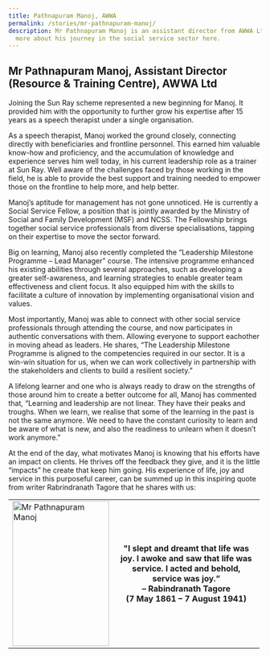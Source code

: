 ```yaml
---
title: Pathnapuram Manoj, AWWA
permalink: /stories/mr-pathnapuram-manoj/
description: Mr Pathnapuram Manoj is an assistant director from AWWA Ltd. Read
  more about his journey in the social service sector here.
---
```




## Mr Pathnapuram Manoj, Assistant Director (Resource & Training Centre), AWWA Ltd

Joining the Sun Ray scheme represented a new beginning for Manoj. It provided him with the opportunity to further grow his expertise after 15 years as a speech therapist under a single organisation.
 
As a speech therapist, Manoj worked the ground closely, connecting directly with beneficiaries and frontline personnel. This earned him valuable know-how and proficiency, and the accumulation of knowledge and experience serves him well today, in his current leadership role as a trainer at Sun Ray. Well aware of the challenges faced by those working in the field, he is able to provide the best support and training needed to empower those on the frontline to help more, and help better.
 
Manoj’s aptitude for management has not gone unnoticed. He is currently a Social Service Fellow, a position that is jointly awarded by the Ministry of Social and Family Development (MSF) and NCSS. The Fellowship brings together social service professionals from diverse specialisations, tapping  on their expertise to move the sector forward.
 
Big on learning, Manoj also recently completed the “Leadership Milestone Programme – Lead Manager” course. The intensive programme enhanced his existing abilities through several approaches, such as developing a greater self-awareness, and learning strategies to enable greater team effectiveness and client focus. It also equipped him with the skills to facilitate a culture of innovation by implementing organisational vision and values.
 
Most importantly, Manoj was able to connect with other social service professionals through attending the course, and now participates in authentic conversations with them. Allowing everyone to support eachother in moving ahead as leaders. He shares, “The Leadership Milestone Programme is aligned to the competencies required in our sector. It is a win-win situation for us, when we can work collectively in partnership with the stakeholders and clients to build a resilient society.”
 
A lifelong learner and one who is always ready to draw on the strengths of those around him to create a better outcome for all, Manoj has commented that, “Learning and leadership are not linear. They have their peaks and troughs. When we learn, we realise that some of the learning in the past is not the same anymore. We need to have the constant curiosity  to learn and be aware of what is new, and also the readiness to unlearn when it doesn’t work anymore.”
 
At the end of the day, what motivates Manoj is knowing that his efforts have an impact on clients. He thrives off the feedback they give, and it is the little “impacts” he create that keep him going. His experience of life, joy and service in this purposeful career, can be summed up in this inspiring quote from writer Rabrindranath Tagore that he shares with us:

<table align="center" border="0" cellpadding="1" cellspacing="1" style="width: 500px;">
	<tbody>
		<tr>
			<td style="width:40%;"><img alt="Mr Pathnapuram Manoj" src="/images/stories/pages/mr-pathnapuram-manoj.jpg" style="width: 192px; height: 288px;" /></td>
			<td style="text-align: center;"><strong style="text-align: center;">"I slept and dreamt that life was joy. I awoke and saw that life was service. I acted and behold, service was joy.” <br>– Rabindranath Tagore <br>(7 May 1861 – 7 August 1941)</strong></td>
  </tr>
	</tbody>
</table>
